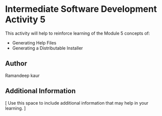 # Intermediate Software Development Activity 5
This activity will help to reinforce learning of the Module 5 concepts of:

- Generating Help Files
- Generating a Distributable Installer

## Author
Ramandeep kaur

## Additional Information
[ Use this space to include additional information that may help in your learning. ]

